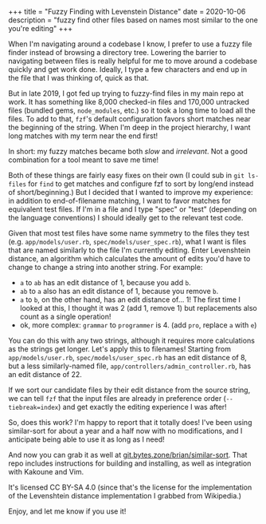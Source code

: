 +++
title = "Fuzzy Finding with Levenstein Distance"
date = 2020-10-06
description = "fuzzy find other files based on names most similar to the one you're editing"
+++

When I'm navigating around a codebase I know, I prefer to use a fuzzy file finder instead of browsing a directory tree.
Lowering the barrier to navigating between files is really helpful for me to move around a codebase quickly and get work done.
Ideally, I type a few characters and end up in the file that I was thinking of, quick as that.

But in late 2019, I got fed up trying to fuzzy-find files in my main repo at work.
It has something like 8,000 checked-in files and 170,000 untracked files (bundled gems, `node_modules`, etc.) so it took a long time to load all the files.
To add to that, `fzf`'s default configuration favors short matches near the beginning of the string.
When I'm deep in the project hierarchy, I want long matches with my term near the end first!

In short: my fuzzy matches became both _slow_ and _irrelevant_.
Not a good combination for a tool meant to save me time!

<!-- more -->

Both of these things are fairly easy fixes on their own (I could sub in `git ls-files` for `find` to get matches and configure fzf to sort by long/end instead of short/beginning.)
But I decided that I wanted to improve my experience: in addition to end-of-filename matching, I want to favor matches for equivalent test files.
If I'm in a file and I type "spec" or "test" (depending on the language conventions) I should ideally get to the relevant test code.

Given that most test files have some name symmetry to the files they test (e.g. `app/models/user.rb`, `spec/models/user_spec.rb`), what I want is files that are named similarly to the file I'm currently editing.
Enter Levenshtein distance, an algorithm which calculates the amount of edits you'd have to change to change a string into another string.
For example:

- `a` to `ab` has an edit distance of 1, because you add `b`.
- `ab` to `a` also has an edit distance of 1, because you remove `b`.
- `a` to `b`, on the other hand, has an edit distance of... 1! The first time I looked at this, I thought it was 2 (add 1, remove 1) but replacements also count as a single operation!
- ok, more complex: `grammar` to `programmer` is 4. (add `pro`, replace `a` with `e`)

You can do this with any two strings, although it requires more calculations as the strings get longer.
Let's apply this to filenames!
Starting from `app/models/user.rb`, `spec/models/user_spec.rb` has an edit distance of 8, but a less similarly-named file, `app/controllers/admin_controller.rb`, has an edit distance of 22.

If we sort our candidate files by their edit distance from the source string, we can tell `fzf` that the input files are already in preference order (`--tiebreak=index`) and get exactly the editing experience I was after!

So, does this work?
I'm happy to report that it totally does!
I've been using similar-sort for about a year and a half now with no modifications, and I anticipate being able to use it as long as I need!

And now you can grab it as well at [git.bytes.zone/brian/similar-sort](https://git.bytes.zone/brian/similar-sort).
That repo includes instructions for building and installing, as well as integration with Kakoune and Vim.

It's licensed CC BY-SA 4.0 (since that's the license for the implementation of the Levenshtein distance implementation I grabbed from Wikipedia.)

Enjoy, and let me know if you use it!
